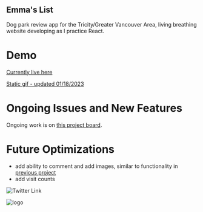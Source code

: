 ## Emma's List

Dog park review app for the Tricity/Greater Vancouver Area, living breathing website developing as I practice React.

# Demo
[Currently live here](https://emmaslist.netlify.app/)

[Static gif - updated 01/18/2023](https://i.ibb.co/sH0mCqs/preview.gif)

# Ongoing Issues and New Features
Ongoing work is on [this project board](https://github.com/users/DwightTheShark/projects/1).

# Future Optimizations
- add ability to comment and add images, similar to functionality in [previous project](https://github.com/DwightTheShark/WeddingPlanApp)
- add visit counts

![Twitter Link](https://img.shields.io/twitter/follow/witchadora?style=social)

![logo](https://res.cloudinary.com/dzhsepmtv/image/upload/c_pad,b_auto:predominant,fl_preserve_transparency/v1671386331/EmmasList/emmalogo_pnn99p.jpg)
